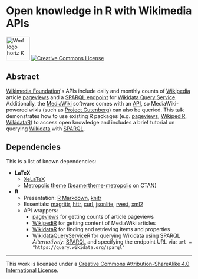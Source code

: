 # Open knowledge in R with Wikimedia APIs

<a title="By Wikimedia Foundation (Wikimedia Foundation) [CC BY-SA 3.0 (https://creativecommons.org/licenses/by-sa/3.0)], via Wikimedia Commons" href="https://commons.wikimedia.org/wiki/File%3AWmf_logo_horiz_K.svg"><img width="64" alt="Wmf logo horiz K" src="https://upload.wikimedia.org/wikipedia/commons/thumb/6/60/Wmf_logo_horiz_K.svg/64px-Wmf_logo_horiz_K.svg.png"/></a> <a rel="license" href="https://creativecommons.org/licenses/by-sa/4.0/"><img alt="Creative Commons License" style="border-width:0" src="https://i.creativecommons.org/l/by-sa/4.0/80x15.png" /></a>

## Abstract

[Wikimedia Foundation](https://wikimediafoundation.org/wiki/Home)'s APIs include daily and monthly counts of [Wikipedia](https://www.wikipedia.org/) article [pageviews](https://wikitech.wikimedia.org/wiki/Analytics/AQS/Pageviews) and a [SPARQL endpoint](https://www.mediawiki.org/wiki/Wikidata_query_service/User_Manual#SPARQL_endpoint) for [Wikidata Query Service](https://query.wikidata.org/). Additionally, the [MediaWiki](https://www.mediawiki.org/wiki/Manual:What_is_MediaWiki%3F) software comes with an [API](https://www.mediawiki.org/wiki/API:Main_page), so MediaWiki-powered wikis (such as [Project Gutenberg](https://www.gutenberg.org/wiki/Main_Page)) can also be queried. This talk demonstrates how to use existing R packages (e.g. [pageviews](https://cran.r-project.org/package=pageviews), [WikipediR](https://cran.r-project.org/package=WikipediR), [WikidataR](https://cran.r-project.org/package=WikidataR)) to access open knowledge and includes a brief tutorial on querying [Wikidata](https://www.wikidata.org/wiki/Wikidata:Main_Page) with [SPARQL](https://en.wikipedia.org/wiki/SPARQL).

## Dependencies

This is a list of known dependencies:

- **LaTeX**
    - [XeLaTeX](http://xetex.sourceforge.net/)
    - [Metropolis theme](https://github.com/matze/mtheme) ([beamertheme-metropolis](https://ctan.org/pkg/beamertheme-metropolis) on CTAN)
- **R**
    - Presentation: [R Markdown](http://rmarkdown.rstudio.com/), [knitr](https://yihui.name/knitr/)
    - Essentials: [magrittr](https://github.com/tidyverse/magrittr), [httr](https://github.com/hadley/httr), [curl](https://github.com/jeroen/curl), [jsonlite](https://github.com/jeroen/jsonlite), [rvest](https://github.com/hadley/rvest/), [xml2](https://github.com/hadley/xml2/)
    - API wrappers:
        - [pageviews](https://github.com/ironholds/pageviews) for getting counts of article pageviews
        - [WikipediR](https://github.com/Ironholds/WikipediR) for getting content of MediaWiki articles
        - [WikidataR](https://github.com/Ironholds/WikidataR) for finding and retrieving items and properties
        - [WikidataQueryServiceR](https://github.com/bearloga/WikidataQueryServideR) for querying Wikidata using SPARQL
          _Alternatively_: [SPARQL](https://cran.r-project.org/package=SPARQL) and specifying the endpoint URL via:
          `url = "https://query.wikidata.org/sparql"`

<hr />

This work is licensed under a <a rel="license" href="http://creativecommons.org/licenses/by-sa/4.0/">Creative Commons Attribution-ShareAlike 4.0 International License</a>.
